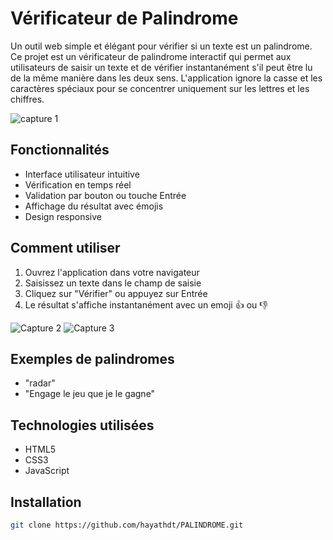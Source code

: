 # Vérificateur de Palindrome

Un outil web simple et élégant pour vérifier si un texte est un palindrome.
Ce projet est un vérificateur de palindrome interactif qui permet aux utilisateurs de saisir un texte et de vérifier instantanément s'il peut être lu de la même manière dans les deux sens. L'application ignore la casse et les caractères spéciaux pour se concentrer uniquement sur les lettres et les chiffres.

![capture 1](https://i.postimg.cc/Zn4T1ZzW/Capture-d-cran-2024-12-18-114014.png)

## Fonctionnalités

- Interface utilisateur intuitive
- Vérification en temps réel
- Validation par bouton ou touche Entrée
- Affichage du résultat avec émojis
- Design responsive

## Comment utiliser

1. Ouvrez l'application dans votre navigateur
2. Saisissez un texte dans le champ de saisie
3. Cliquez sur "Vérifier" ou appuyez sur Entrée
4. Le résultat s'affiche instantanément avec un emoji 👍 ou 👎

![Capture 2](https://i.postimg.cc/nVGVqsqB/Capture-d-cran-2024-12-18-114037.png)
![Capture 3](https://i.postimg.cc/xTjf50P7/Capture-d-cran-2024-12-18-114102.png)

## Exemples de palindromes

- "radar"
- "Engage le jeu que je le gagne"

## Technologies utilisées

- HTML5
- CSS3
- JavaScript

## Installation

```bash
git clone https://github.com/hayathdt/PALINDROME.git
